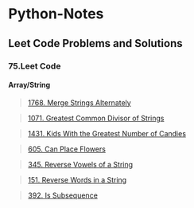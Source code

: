 # Python-Notes
<h2>Leet Code Problems and Solutions</h1>
<h3>75.Leet Code</h2>

<h4>Array/String</h4>

>[1768. Merge Strings Alternately](https://github.com/PTHARRISH/Python-Notes/blob/master/leet%20code/75%20leetcode/1768.merged_alternative_string.py)

>[1071. Greatest Common Divisor of Strings](https://github.com/PTHARRISH/Python-Notes/blob/master/leet%20code/75%20leetcode/1071.Greatest_Common_Divisor_of_string.py)

>[1431. Kids With the Greatest Number of Candies](https://github.com/PTHARRISH/Python-Notes/blob/master/leet%20code/75%20leetcode/1431.Kids_with_the_greatest_number_of_candies.py)

>[605. Can Place Flowers](https://github.com/PTHARRISH/Python-Notes/blob/master/leet%20code/75%20leetcode/605.Can_we_place_flower.py)

>[345. Reverse Vowels of a String](https://github.com/PTHARRISH/Python-Notes/blob/master/leet%20code/75%20leetcode/345.Reverse_vowels_of_the_string.py)

>[151. Reverse Words in a String](https://github.com/PTHARRISH/Python-Notes/blob/master/leet%20code/75%20leetcode/151.Reverse_word_in_a_string.py)

>[392. Is Subsequence](https://github.com/PTHARRISH/Python-Notes/blob/master/leet%20code%2F75%20leetcode%2F392.Is_Subsequence.py)
